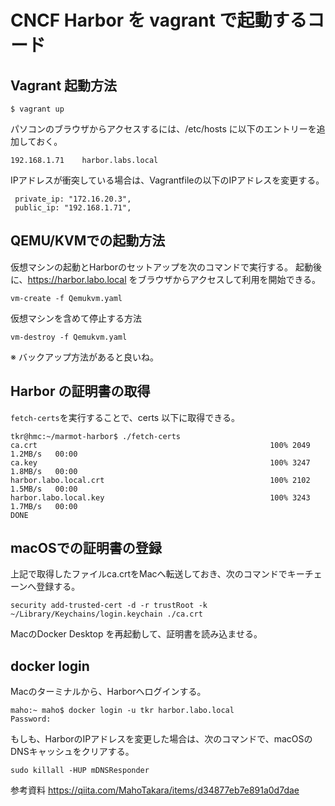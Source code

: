 # CNCF Harbor を vagrant で起動するコード


## Vagrant 起動方法

~~~
$ vagrant up
~~~

パソコンのブラウザからアクセスするには、/etc/hosts に以下のエントリーを追加しておく。

~~~
192.168.1.71    harbor.labs.local
~~~

IPアドレスが衝突している場合は、Vagrantfileの以下のIPアドレスを変更する。

~~~
 private_ip: "172.16.20.3",
 public_ip: "192.168.1.71",
~~~


## QEMU/KVMでの起動方法

仮想マシンの起動とHarborのセットアップを次のコマンドで実行する。
起動後に、https://harbor.labo.local をブラウザからアクセスして利用を開始できる。

~~~
vm-create -f Qemukvm.yaml
~~~

仮想マシンを含めて停止する方法

~~~
vm-destroy -f Qemukvm.yaml
~~~


※ バックアップ方法があると良いね。



## Harbor の証明書の取得

`fetch-certs`を実行することで、certs 以下に取得できる。

~~~
tkr@hmc:~/marmot-harbor$ ./fetch-certs
ca.crt                                                    100% 2049     1.2MB/s   00:00    
ca.key                                                    100% 3247     1.8MB/s   00:00    
harbor.labo.local.crt                                     100% 2102     1.5MB/s   00:00    
harbor.labo.local.key                                     100% 3243     1.7MB/s   00:00    
DONE
~~~


## macOSでの証明書の登録

上記で取得したファイルca.crtをMacへ転送しておき、次のコマンドでキーチェーンへ登録する。

~~~
security add-trusted-cert -d -r trustRoot -k ~/Library/Keychains/login.keychain ./ca.crt 
~~~

MacのDocker Desktop を再起動して、証明書を読み込ませる。



## docker login

Macのターミナルから、Harborへログインする。

~~~
maho:~ maho$ docker login -u tkr harbor.labo.local
Password: 
~~~

もしも、HarborのIPアドレスを変更した場合は、次のコマンドで、macOSのDNSキャッシュをクリアする。

~~~
sudo killall -HUP mDNSResponder
~~~







参考資料
https://qiita.com/MahoTakara/items/d34877eb7e891a0d7dae